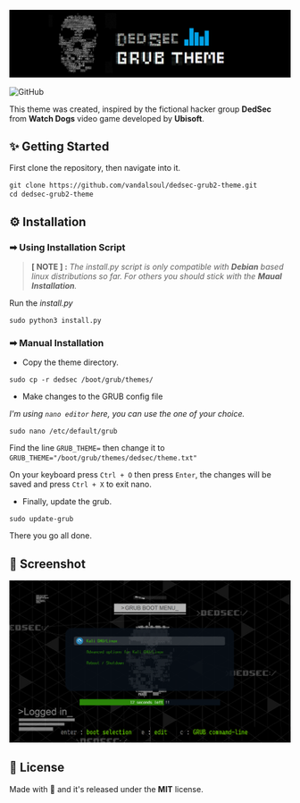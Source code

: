![logo](/media/logo.png)

![GitHub](https://img.shields.io/github/license/vandalsoul/dedsec-grub2-theme?style=for-the-badge)

This theme was created, inspired by the fictional hacker group **DedSec** from **Watch Dogs** video game developed by **Ubisoft**.

## ✨ Getting Started

First clone the repository, then navigate into it.
```shell
git clone https://github.com/vandalsoul/dedsec-grub2-theme.git
cd dedsec-grub2-theme
```

## ⚙️ Installation

### ➡ Using Installation Script

> **[ NOTE ] :** *The install.py script is only compatible with **Debian** based linux distributions so far. For others you should stick with the **Maual Installation**.*

Run the *install.py*
```shell
sudo python3 install.py
```

### ➡ Manual Installation

- Copy the theme directory.
```shell
sudo cp -r dedsec /boot/grub/themes/
```
- Make changes to the GRUB config file

*I'm using `nano editor` here, you can use the one of your choice.*
```shell
sudo nano /etc/default/grub
```
Find the line `GRUB_THEME=` then change it to `GRUB_THEME="/boot/grub/themes/dedsec/theme.txt"`

On your keyboard press `Ctrl + O` then press `Enter`, the changes will be saved and press `Ctrl + X` to exit nano.

- Finally, update the grub.
```shell
sudo update-grub
```
There you go all done.

## 📸 Screenshot
![Screenshot](/media/screenshot.png)

## 📝 License
Made with 💖 and it's released under the **MIT** license.
